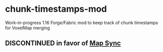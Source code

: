 # chunk-timestamps-mod
Work-in-progress 1.16 Forge/Fabric mod to keep track of chunk timestamps for VoxelMap merging

## DISCONTINUED in favor of [Map Sync](https://github.com/Gjum/mc-map-sync)
